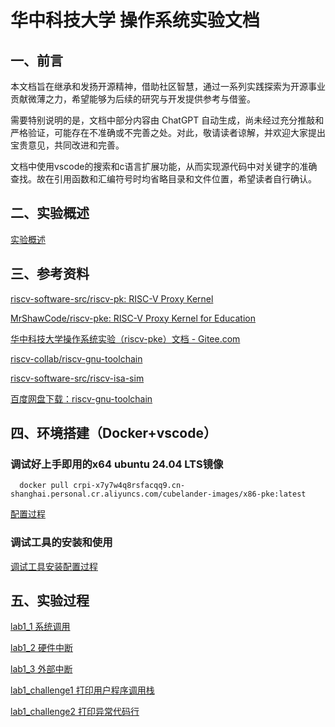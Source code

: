 # 华中科技大学 操作系统实验文档
## 一、前言

本文档旨在继承和发扬开源精神，借助社区智慧，通过一系列实践探索为开源事业贡献微薄之力，希望能够为后续的研究与开发提供参考与借鉴。

需要特别说明的是，文档中部分内容由 ChatGPT 自动生成，尚未经过充分推敲和严格验证，可能存在不准确或不完善之处。对此，敬请读者谅解，并欢迎大家提出宝贵意见，共同改进和完善。

文档中使用vscode的搜索和c语言扩展功能，从而实现源代码中对关键字的准确查找。故在引用函数和汇编符号时均省略目录和文件位置，希望读者自行确认。

## 二、实验概述

[实验概述](lab/实验概述.md)


## 三、参考资料

[riscv-software-src/riscv-pk: RISC-V Proxy Kernel](https://github.com/riscv-software-src/riscv-pk.git)

[MrShawCode/riscv-pke: RISC-V Proxy Kernel for Education](https://github.com/MrShawCode/riscv-pke)

[华中科技大学操作系统实验（riscv-pke）文档 - Gitee.com](https://gitee.com/hustos/pke-doc/tree/master)

[riscv-collab/riscv-gnu-toolchain](https://github.com/riscv-collab/riscv-gnu-toolchain)

[riscv-software-src/riscv-isa-sim](https://github.com/riscv-software-src/riscv-isa-sim)

[百度网盘下载：riscv-gnu-toolchain](https://pan.baidu.com/s/1Z9xKV_UY2Li_SxYrbJT5Zw?pwd=cpbf)


## 四、环境搭建（Docker+vscode）
### 调试好上手即用的x64 ubuntu 24.04 LTS镜像
```
  docker pull crpi-x7y7w4q8rsfacqq9.cn-shanghai.personal.cr.aliyuncs.com/cubelander-images/x86-pke:latest
```
[配置过程](lab/环境配置.md)

### 调试工具的安装和使用

[调试工具安装配置过程](lab/调试工具.md)


## 五、实验过程

[lab1_1 系统调用](lab/lab1_1.md)

[lab1_2 硬件中断](lab/lab1_2.md)

[lab1_3 外部中断](lab/lab1_3.md)

[lab1_challenge1 打印用户程序调用栈](lab/lab1_challenge1.md)

[lab1_challenge2 打印异常代码行](lab/lab1_challenge2.md)